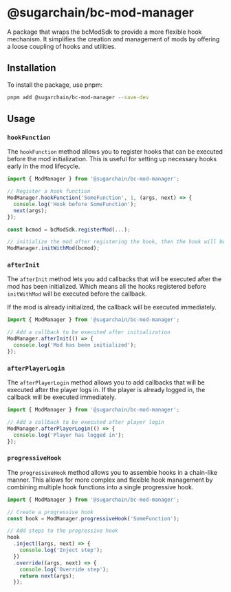 # @sugarchain/bc-mod-manager

A package that wraps the bcModSdk to provide a more flexible hook mechanism. It simplifies the creation and management of mods by offering a loose coupling of hooks and utilities.

## Installation

To install the package, use pnpm:

```bash
pnpm add @sugarchain/bc-mod-manager --save-dev
```

## Usage

### `hookFunction`
The `hookFunction` method allows you to register hooks that can be executed before the mod initialization. This is useful for setting up necessary hooks early in the mod lifecycle.

```typescript
import { ModManager } from '@sugarchain/bc-mod-manager';

// Register a hook function
ModManager.hookFunction('SomeFunction', 1, (args, next) => {
  console.log('Hook before SomeFunction');
  next(args);
});

const bcmod = bcModSdk.registerMod(...);

// initialize the mod after registering the hook, then the hook will be executed
ModManager.initWithMod(bcmod);
```

### `afterInit`

The `afterInit` method lets you add callbacks that will be executed after the mod has been initialized. Which means all the hooks registered before `initWithMod` will be executed before the callback.

If the mod is already initialized, the callback will be executed immediately.

```typescript
import { ModManager } from '@sugarchain/bc-mod-manager';

// Add a callback to be executed after initialization
ModManager.afterInit(() => {
  console.log('Mod has been initialized');
});
```

### `afterPlayerLogin`

The `afterPlayerLogin` method allows you to add callbacks that will be executed after the player logs in. If the player is already logged in, the callback will be executed immediately.

```typescript
import { ModManager } from '@sugarchain/bc-mod-manager';

// Add a callback to be executed after player login
ModManager.afterPlayerLogin(() => {
  console.log('Player has logged in');
});
```

### `progressiveHook`

The `progressiveHook` method allows you to assemble hooks in a chain-like manner. This allows for more complex and flexible hook management by combining multiple hook functions into a single progressive hook.

```typescript
import { ModManager } from '@sugarchain/bc-mod-manager';

// Create a progressive hook
const hook = ModManager.progressiveHook('SomeFunction');

// Add steps to the progressive hook
hook
  .inject((args, next) => {
    console.log('Inject step');
  })
  .override((args, next) => {
    console.log('Override step');
    return next(args);
  });
```
